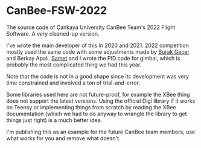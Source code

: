 # CanBee-FSW-2022
The source code of Çankaya University CanBee Team's 2022 Flight Software. A _very_ cleaned-up version.

I've wrote the main developer of this in 2020 and 2021. 2022 competition mostly used the same code with some adjustments made by [Burak Geçer](https://github.com/burakgecer) and Berkay Apalı. [Samet](https://github.com/sametefekan) and I wrote the PID code for gimbal, which is probably the most complicated thing we had this year. 

Note that the code is not in a good shape since its development was very time constrained and involved a ton of trial-and-error.

Some libraries used here are not future-proof, for example the XBee thing does not support the latest versions. Using the official Digi library if it works on Teensy or implementing things from scratch by reading the XBee documentation (which we had to do anyway to wrangle the library to get things just right) is a much better idea.

I'm publishing this as an example for the future CanBee team members, use what works for you and remove what doesn't.
